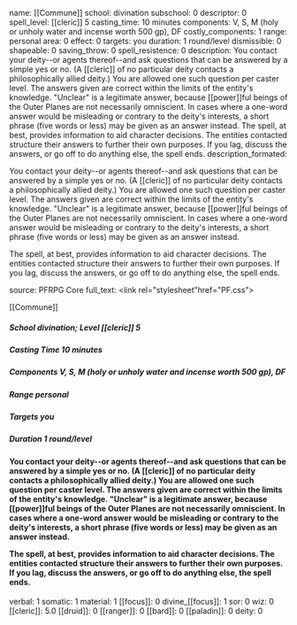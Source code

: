 name: [[Commune]]
school: divination
subschool: 0
descriptor: 0
spell_level: [[cleric]] 5
casting_time: 10 minutes
components: V, S, M (holy or unholy water and incense worth 500 gp), DF
costly_components: 1
range: personal
area: 0
effect: 0
targets: you
duration: 1 round/level
dismissible: 0
shapeable: 0
saving_throw: 0
spell_resistence: 0
description: You contact your deity--or agents thereof--and ask questions that can be answered by a simple yes or no. (A [[cleric]] of no particular deity contacts a philosophically allied deity.) You are allowed one such question per caster level. The answers given are correct within the limits of the entity's knowledge. "Unclear" is a legitimate answer, because [[power]]ful beings of the Outer Planes are not necessarily omniscient. In cases where a one-word answer would be misleading or contrary to the deity's interests, a short phrase (five words or less) may be given as an answer instead.  The spell, at best, provides information to aid character decisions. The entities contacted structure their answers to further their own purposes. If you lag, discuss the answers, or go off to do anything else, the spell ends.
description_formated: <p>You contact your deity--or agents thereof--and ask questions that can be answered by a simple yes or no. (A [[cleric]] of no particular deity contacts a philosophically allied deity.) You are allowed one such question per caster level. The answers given are correct within the limits of the entity's knowledge. "Unclear" is a legitimate answer, because [[power]]ful beings of the Outer Planes are not necessarily omniscient. In cases where a one-word answer would be misleading or contrary to the deity's interests, a short phrase (five words or less) may be given as an answer instead.</p><p>The spell, at best, provides information to aid character decisions. The entities contacted structure their answers to further their own purposes. If you lag, discuss the answers, or go off to do anything else, the spell ends.</p>
source: PFRPG Core
full_text: <link rel="stylesheet"href="PF.css"><div class="heading"><p class="alignleft">[[Commune]]</p><div style="clear: both;"></div></div><div><h5><b>School </b>divination; <b>Level </b>[[cleric]] 5</h5><h5><b>Casting Time </b>10 minutes</h5><h5><b>Components </b>V, S, M (holy or unholy water and incense worth 500 gp), DF</h5><h5><b>Range </b>personal</h5><h5><b>Targets </b> you</h5><h5><b>Duration </b>1 round/level</h5></div><div><h4><p>You contact your deity--or agents thereof--and ask questions that can be answered by a simple yes or no. (A [[cleric]] of no particular deity contacts a philosophically allied deity.) You are allowed one such question per caster level. The answers given are correct within the limits of the entity's knowledge. "Unclear" is a legitimate answer, because [[power]]ful beings of the Outer Planes are not necessarily omniscient. In cases where a one-word answer would be misleading or contrary to the deity's interests, a short phrase (five words or less) may be given as an answer instead.</p><p>The spell, at best, provides information to aid character decisions. The entities contacted structure their answers to further their own purposes. If you lag, discuss the answers, or go off to do anything else, the spell ends.</p></h4></div>
verbal: 1
somatic: 1
material: 1
[[focus]]: 0
divine_[[focus]]: 1
sor: 0
wiz: 0
[[cleric]]: 5.0
[[druid]]: 0
[[ranger]]: 0
[[bard]]: 0
[[paladin]]: 0
deity: 0
